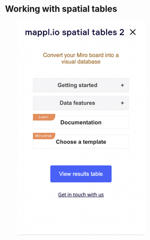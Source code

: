 # Working with spatial tables

<figure><img src=".gitbook/assets/Screen Shot 2023-03-29 at 8.31.42.png" alt="" style="Width: 100"><figcaption></figcaption></figure>

